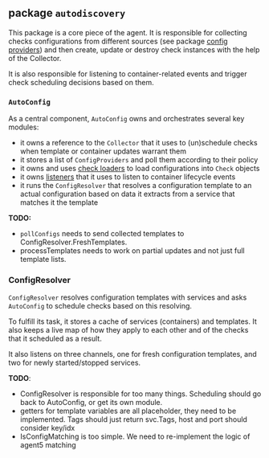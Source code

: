 ## package `autodiscovery`

This package is a core piece of the agent. It is responsible for collecting checks configurations from different sources (see package [config providers](https://github.com/DataDog/datadog-agent/tree/master/pkg/autodiscovery/providers)) and then create, update or destroy check instances with the help of the Collector.

It is also responsible for listening to container-related events and trigger check scheduling decisions based on them.


### `AutoConfig`

As a central component, `AutoConfig` owns and orchestrates several key modules:

- it owns a reference to the `Collector` that it uses to (un)schedule checks when template or container updates warrant them
- it stores a list of `ConfigProviders` and poll them according to their policy
- it owns and uses [check loaders](https://github.com/DataDog/datadog-agent/blob/master/pkg/collector/check#check-loaders) to load configurations into `Check` objects
- it owns [listeners](https://github.com/DataDog/datadog-agent/blob/master/pkg/autodiscovery/listeners) that it uses to listen to container lifecycle events
- it runs the `ConfigResolver` that resolves a configuration template to an actual configuration based on data it extracts from a service that matches it the template

**TODO:**
- `pollConfigs` needs to send collected templates to ConfigResolver.FreshTemplates.
- processTemplates needs to work on partial updates and not just full template lists.


### ConfigResolver

`ConfigResolver` resolves configuration templates with services and asks `AutoConfig` to schedule checks based on this resolving.

To fulfill its task, it stores a cache of services (containers) and templates. It also keeps a live map of how they apply to each other and of the checks that it scheduled as a result.

It also listens on three channels, one for fresh configuration templates, and two for newly started/stopped services.

**TODO**:
- ConfigResolver is responsible for too many things. Scheduling should go back to AutoConfig, or get its own module.
- getters for template variables are all placeholder, they need to be implemented. Tags should just return svc.Tags, host and port should consider key/idx
- IsConfigMatching is too simple. We need to re-implement the logic of agent5 matching
